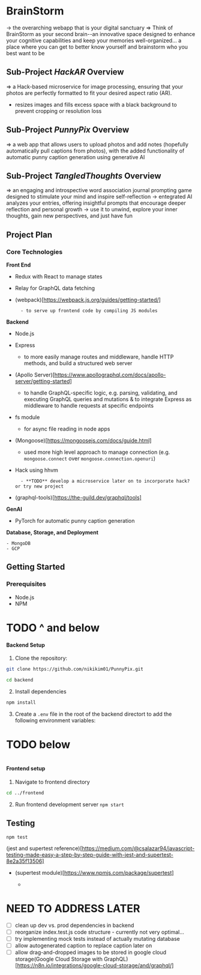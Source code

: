 # BrainStorm

-> the overarching webapp that is your digital sanctuary
=> Think of BrainStorm as your second brain--an innovative space designed to enhance your cognitive capabilities and keep your memories well-organized... a place where you can get to better know yourself and brainstorm who you best want to be

## Sub-Project _HackAR_ Overview

=> a Hack-based microservice for image processing, ensuring that your photos are perfectly formatted to fit your desired aspect ratio (AR).

- resizes images and fills excess space with a black background to prevent cropping or resolution loss

## Sub-Project _PunnyPix_ Overview

=> a web app that allows users to upload photos and add notes (hopefully automatically pull captions from photos), with the added functionality of automatic punny caption generation using generative AI

## Sub-Project _TangledThoughts_ Overview

=> an engaging and introspective word association journal prompting game designed to stimulate your mind and inspire self-reflection
-> entegrated AI analyzes your entries, offering insightful prompts that encourage deeper reflection and personal growth
-> use it to unwind, explore your inner thoughts, gain new perspectives, and just have fun

## Project Plan

### Core Technologies

**Front End**

- Redux with React to manage states
- Relay for GraphQL data fetching
- (webpack)[https://webpack.js.org/guides/getting-started/]

        - to serve up frontend code by compiling JS modules

**Backend**

- Node.js

- Express

  - to more easily manage routes and middleware, handle HTTP methods, and build a structured web server

- (Apollo Server)[https://www.apollographql.com/docs/apollo-server/getting-started]

  - to handle GraphQL-specific logic, e.g. parsing, validating, and executing GraphQL queries and mutations & to integrate Express as middleware to handle requests at specific endpoints

- fs module

  - for async file reading in node apps

- (Mongoose)[https://mongoosejs.com/docs/guide.html]
  - used more high level approach to manage connection (e.g. `mongoose.connect` over `mongoose.connection.openuri`)
- Hack using hhvm

        - **TODO** develop a microservice later on to incorporate hack? or try new project

- (graphql-tools)[https://the-guild.dev/graphql/tools]

**GenAI**

- PyTorch for automatic punny caption generation

**Database, Storage, and Deployment**

    - MongoDB
    - GCP

## Getting Started

### Prerequisites

- Node.js
- NPM

# TODO ^ and below

#### Backend Setup

1. Clone the repository:

```bash
git clone https://github.com/nikikim01/PunnyPix.git

cd backend
```

2. Install dependencies

```bash
npm install
```

3. Create a `.env` file in the root of the backend directort to add the following environment variables:

# TODO below

```

```

#### Frontend setup

1. Navigate to frontend directory

```bash
cd ../frontend
```

2. Run frontend development server
   `npm start`

## Testing

`npm test`

(jest and supertest reference)[https://medium.com/@csalazar94/javascript-testing-made-easy-a-step-by-step-guide-with-jest-and-supertest-8e2a35f13506]

- (supertest module)[https://www.npmjs.com/package/supertest]

  -

# NEED TO ADDRESS LATER

- [ ] clean up dev vs. prod dependencies in backend
- [ ] reorganize index.test.js code structure - currently not very optimal...
- [ ] try implementing mock tests instead of actually mutating database
- [ ] allow autogenerated caption to replace caption later on
- [ ] allow drag-and-dropped images to be stored in google cloud storage(Google Cloud Storage with GraphQL)[https://n8n.io/integrations/google-cloud-storage/and/graphql/]
